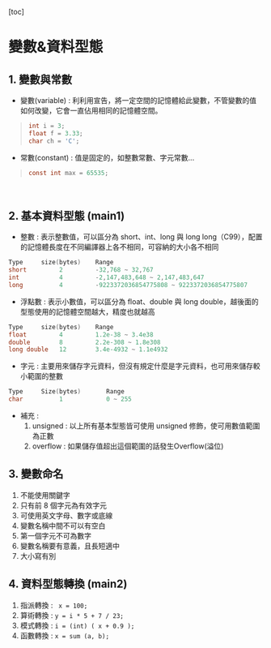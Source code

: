[toc]


# 變數&資料型態
## 1. 變數與常數
- 變數(variable) : 利利用宣告，將一定空間的記憶體給此變數，不管變數的值如何改變，它會一直佔用相同的記憶體空間。
> ``` c
> int i = 3;
> float f = 3.33;
> char ch = 'C';
> ```
- 常數(constant) : 值是固定的，如整數常數、字元常數...
> ``` c
> const int max = 65535;
> ```
<br>

## 2. 基本資料型態 (main1)
- 整數 : 表示整數值，可以區分為 short、int、long 與 long long（C99），配置的記憶體長度在不同編譯器上各不相同，可容納的大小各不相同
``` c
Type     size(bytes)    Range
short         2         -32,768 ~ 32,767         
int           4         -2,147,483,648 ~ 2,147,483,647
long          4         -9223372036854775808 ~ 9223372036854775807
```
- 浮點數 : 表示小數值，可以區分為 float、double 與 long double，越後面的型態使用的記憶體空間越大，精度也就越高
``` c
Type     size(bytes)    Range
float         4         1.2e-38 ~ 3.4e38
double        8         2.2e-308 ~ 1.8e308
long double   12        3.4e-4932 ~ 1.1e4932
```
- 字元 : 主要用來儲存字元資料，但沒有規定什麼是字元資料，也可用來儲存較小範圍的整數
``` c
Type     Size(bytes)       Range
char          1            0 ~ 255
```
- 補充 : 
    1. unsigned : 以上所有基本型態皆可使用 unsigned 修飾，使可用數值範圍為正數
    2. overflow : 如果儲存值超出這個範圍的話發生Overflow(溢位)

## 3. 變數命名
1. 不能使用關鍵字
2. 只有前 8 個字元為有效字元
3. 可使用英文字母、數字或底線
4. 變數名稱中間不可以有空白
5. 第一個字元不可為數字
6. 變數名稱要有意義，且長短適中
7. 大小寫有別

## 4. 資料型態轉換 (main2)
1. 指派轉換 : ``` x = 100;```
2. 算術轉換 : ```y = i * 5 + 7 / 23;```
3. 模式轉換 : ```i = (int) ( x + 0.9 );```
4. 函數轉換 : ```x = sum (a, b);```